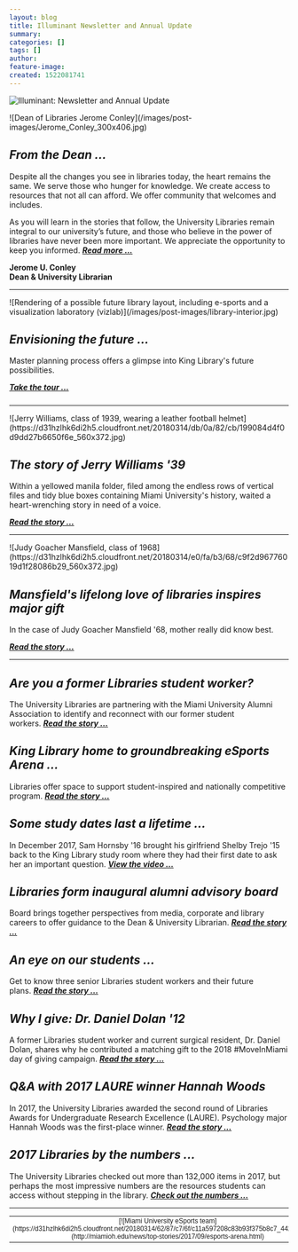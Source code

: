 ```yaml
---
layout: blog
title: Illuminant Newsletter and Annual Update
summary:
categories: []
tags: []
author:
feature-image:
created: 1522081741
---
```

![Illuminant: Newsletter and Annual Update](/images/post-images/illuminant-cover-1280x500.jpg)

<div>![Dean of Libraries Jerome Conley](/images/post-images/Jerome_Conley_300x406.jpg)

## **_From the Dean ..._**

Despite all the changes you see in libraries today, the heart remains the same. We serve those who hunger for knowledge. We create access to resources that not all can afford. We offer community that welcomes and includes.

As you will learn in the stories that follow, the University Libraries remain integral to our university’s future, and those who believe in the power of libraries have never been more important. We appreciate the opportunity to keep you informed. _[**Read more ...**](https://lib.miamioh.edu/Illuminant18/FromTheDean)_

**Jerome U. Conley  
Dean & University Librarian**

</div>

* * *

<div style="min-height: 180px;">![Rendering of a possible future library layout, including e-sports and a visualization laboratory (vizlab)](/images/post-images/library-interior.jpg)

## **_Envisioning the future ..._**

Master planning process offers a glimpse into King Library's future possibilities.

**_[Take the tour ...](https://lib.miamioh.edu/master-plan)_**

</div>

* * *

<div style="min-height: 180px;">![Jerry Williams, class of 1939, wearing a leather football helmet](https://d31hzlhk6di2h5.cloudfront.net/20180314/db/0a/82/cb/199084d4f0d9dd27b6650f6e_560x372.jpg)

## **_The story of Jerry Williams '39_**

Within a yellowed manila folder, filed among the endless rows of vertical files and tidy blue boxes containing Miami University's history, waited a heart-wrenching story in need of a voice.

**_[Read the story ...](http://miamioh.edu/news/campus-news/2018/02/jerry-williams.html)_**

</div>

* * *

<div style="min-height: 180px;">![Judy Goacher Mansfield, class of 1968](https://d31hzlhk6di2h5.cloudfront.net/20180314/e0/fa/b3/68/c9f2d96776019d1f28086b29_560x372.jpg)

## **_Mansfield's lifelong love of libraries inspires major gift_**

In the case of Judy Goacher Mansfield '68, mother really did know best.

**_[Read the story ...](https://www.givetomiamioh.org/s/916/16/interior-flah.aspx?sid=916&gid=1&pgid=13632&cid=25757&ecid=25757&crid=0&calpgid=276&calcid=21724)_**

</div>

* * *

<div>

## **_Are you a former Libraries student worker?_**

The University Libraries are partnering with the Miami University Alumni Association to identify and reconnect with our former student workers. **_[Read the story ...](https://lib.miamioh.edu/Illuminant18/FormerStudentWorkers)_**

</div>

<div>

## **_King Library home to groundbreaking eSports Arena ..._**

Libraries offer space to support student-inspired and nationally competitive program. **_[Read the story ...](http://miamioh.edu/news/top-stories/2017/09/esports-arena.html)_**

</div>

<div>

## **_Some study dates last a lifetime ..._**

In December 2017, Sam Hornsby '16 brought his girlfriend Shelby Trejo '15 back to the King Library study room where they had their first date to ask her an important question. **_[View the video ...](https://www.youtube.com/watch?v=cz8gG_gOfS8&t=)_**

</div>

<div>

## **_Libraries form inaugural alumni advisory board_**

Board brings together perspectives from media, corporate and library careers to offer guidance to the Dean & University Librarian. **_[Read the story ...](https://lib.miamioh.edu/Illuminant18/AlumniAdvisoryBoard)_**

</div>

<div>

## **_An eye on our students ..._**

Get to know three senior Libraries student workers and their future plans. **_[Read the story ...](https://lib.miamioh.edu/Illuminant18/EyeOnOurStudents)_**

</div>

<div>

## **_Why I give: Dr. Daniel Dolan '12_**

A former Libraries student worker and current surgical resident, Dr. Daniel Dolan, shares why he contributed a matching gift to the 2018 #MoveInMiami day of giving campaign. **_[Read the story ...](https://lib.miamioh.edu/Illuminant18/WhyIGive)_**

</div>

<div>

## **_Q&A with 2017 LAURE winner Hannah Woods_**

In 2017, the University Libraries awarded the second round of Libraries Awards for Undergraduate Research Excellence (LAURE). Psychology major Hannah Woods was the first-place winner. **_[Read the story ...](https://lib.miamioh.edu/Illuminant18/LAURE)_**

</div>

<div>

## **_2017 Libraries by the numbers ..._**

The University Libraries checked out more than 132,000 items in 2017, but perhaps the most impressive numbers are the resources students can access without stepping in the library. **_[Check out the numbers ...](https://lib.miamioh.edu/Illuminant18/ByTheNumbers)_**

</div>

* * *

<table border="0" cellpadding="0" cellspacing="0" style="background-color: rgb(255, 255, 255); font-family: helvetica; font-size: 12px;">

<tbody>

<tr>

<td style="text-align: center;">[![Miami University eSports team](https://d31hzlhk6di2h5.cloudfront.net/20180314/62/87/c7/6f/c11a597208c83b93f375b8c7_442x296.jpg) ](http://miamioh.edu/news/top-stories/2017/09/esports-arena.html)</td>

<td style="text-align: center;">[![Sam Hornsby '17 and Shelby Trejo '15](https://d31hzlhk6di2h5.cloudfront.net/20180314/df/3b/cc/d5/f0daa903efc6c70af9a7ffd5_314x292.JPG) ](https://www.youtube.com/watch?v=cz8gG_gOfS8&t=)</td>

<td style="text-align: center;">[![The Miami University Libraries Alumni Advisory Board](https://d31hzlhk6di2h5.cloudfront.net/20180314/f0/cf/2e/27/5f1f200af8600257f2aa5fd0_442x296.JPG) ](https://lib.miamioh.edu/Illuminant18/AlumniAdvisoryBoard)</td>

</tr>

</tbody>

</table>
